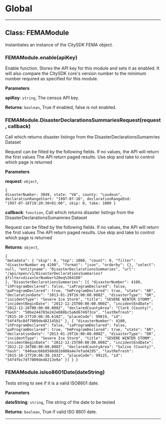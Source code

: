 # Global





* * *

## Class: FEMAModule
Instantiates an instance of the CitySDK FEMA object.

### FEMAModule.enable(apiKey) 

Enable function. Stores the API key for this module and sets it as enabled.  It will also compare the CitySDK core's version number to the minimum number required as specified for this module.

**Parameters**

**apiKey**: `string`, The census API key.

**Returns**: `boolean`, True if enabled, false is not enabled.

### FEMAModule.DisasterDeclarationsSummariesRequest(request, callback) 

Call which returns disaster listings from the DisasterDeclarationsSumamries Dataset

Request can be filted by the following fields.  If no values, the API will return the first values
The API return paged results.  Use skip and take to control which page is returned

**Parameters**

**request**: `object`, <pre><code>{
     disasterNumber: 3849,
     state: "VA",
     county: "Loudoun",
     declarationRangeStart: "1997-07-16",
     declarationRangeEnd: "1997-07-16T19:20:30+01:00",
     skip: 0,
     take: 1000
}</code></pre>

**callback**: `function`, Call which returns disaster listings from the DisasterDeclarationsSumamries Dataset

Request can be filted by the following fields.  If no values, the API will return the first values
The API return paged results.  Use skip and take to control which page is returned

**Returns**: `object`, <pre><code>{
     "metadata": {
         "skip": 0,
         "top": 1000,
         "count": 0,
         "filter": "disasterNumber eq 4100",
         "format": "json",
         "orderby": {},
         "select": null,
         "entityname": "DisasterDeclarationsSummaries",
         "url": "/api/open/v1/DisasterDeclarationsSummaries?$filter=disasterNumber%20eq%204100"
     },
     "DisasterDeclarationsSummaries": [{
             "disasterNumber": 4100,
             "ihProgramDeclared": false,
             "iaProgramDeclared": false,
             "paProgramDeclared": true,
             "hmProgramDeclared": true,
             "state": "AR",
             "declarationDate": "2013-01-29T16:00:00.000Z",
             "disasterType": "DR",
             "incidentType": "Severe Ice Storm",
             "title": "SEVERE WINTER STORM",
             "incidentBeginDate": "2012-12-25T00:00:00.000Z",
             "incidentEndDate": "2012-12-26T00:00:00.000Z",
             "declaredCountyArea": "Clark (County)",
             "hash": "50be244703e242e088bc5a6d674973ce",
             "lastRefresh": "2015-10-27T20:06:30.618Z",
             "placeCode": 99019,
             "id": "54f4fbc8df7009de482145b1"
         },
         {
             "disasterNumber": 4100,
             "ihProgramDeclared": false,
             "iaProgramDeclared": false,
             "paProgramDeclared": true,
             "hmProgramDeclared": true,
             "state": "AR",
             "declarationDate": "2013-01-29T16:00:00.000Z",
             "disasterType": "DR",
             "incidentType": "Severe Ice Storm",
             "title": "SEVERE WINTER STORM",
             "incidentBeginDate": "2012-12-25T00:00:00.000Z",
             "incidentEndDate": "2012-12-26T00:00:00.000Z",
             "declaredCountyArea": "Saline (County)",
             "hash": "840aac66b8560d81b008a4e7efad4295",
             "lastRefresh": "2015-10-27T20:06:30.193Z",
             "placeCode": 99125,
             "id": "54f4fbc7df7009de48213e9a"
         }]
     }
}</code></pre>

### FEMAModule.isIso8601Date(dateString) 

Tests string to see if it is a valid ISO8601 date.

**Parameters**

**dateString**: `string`, The string of the date to be tested

**Returns**: `boolean`, True if valid ISO 8601 date.



* * *










